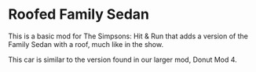 # Roofed Family Sedan
This is a basic mod for The Simpsons: Hit & Run that adds a version of the Family Sedan with a roof, much like in the show.

This car is similar to the version found in our larger mod, Donut Mod 4.